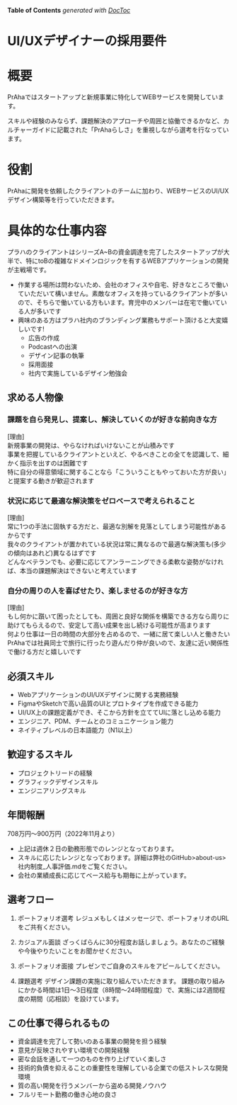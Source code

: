<!-- START doctoc generated TOC please keep comment here to allow auto update -->
<!-- DON'T EDIT THIS SECTION, INSTEAD RE-RUN doctoc TO UPDATE -->
**Table of Contents**  *generated with [DocToc](https://github.com/thlorenz/doctoc)*

# UI/UXデザイナーの採用要件

# 概要
PrAhaではスタートアップと新規事業に特化してWEBサービスを開発しています。

スキルや経験のみならず、課題解決のアプローチや周囲と協働できるかなど、カルチャーガイドに記載された「PrAhaらしさ」を重視しながら選考を行なっています。
<br>

# 役割
PrAhaに開発を依頼したクライアントのチームに加わり、WEBサービスのUI/UXデザイン構築等を行っていただきます。
<br>

# 具体的な仕事内容
プラハのクライアントはシリーズA~Bの資金調達を完了したスタートアップが大半で、特にtoBの複雑なドメインロジックを有するWEBアプリケーションの開発が主戦場です。

- 作業する場所は問わないため、会社のオフィスや自宅、好きなところで働いていただいて構いません。素敵なオフィスを持っているクライアントが多いので、そちらで働いている方もいます。育児中のメンバーは在宅で働いている人が多いです
- 興味のある方はプラハ社内のブランディング業務もサポート頂けると大変嬉しいです!
  - 広告の作成
  - Podcastへの出演
  - デザイン記事の執筆
  - 採用面接
  - 社内で実施しているデザイン勉強会

## 求める人物像
### 課題を自ら発見し、提案し、解決していくのが好きな前向きな方
 [理由]<br>
新規事業の開発は、やらなければいけないことが山積みです<br>
事業を把握しているクライアントといえど、やるべきことの全てを認識して、細かく指示を出すのは困難です<br>
特に自分の得意領域に関することなら「こういうこともやっておいた方が良い」と提案する動きが歓迎されます<br>

###  状況に応じて最適な解決策をゼロベースで考えられること
 [理由]<br>
常に1つの手法に固執する方だと、最適な別解を見落としてしまう可能性があるからです<br>
我々のクライアントが置かれている状況は常に異なるので最適な解決策も(多少の傾向はあれど)異なるはずです<br>
どんなベテランでも、必要に応じてアンラーニングできる柔軟な姿勢がなければ、本当の課題解決はできないと考えています<br>

###  自分の周りの人を喜ばせたり、楽しませるのが好きな方
 [理由]<br>
もし何かに躓いて困ったとしても、周囲と良好な関係を構築できる方なら周りに助けてもらえるので、安定して高い成果を出し続ける可能性が高まります<br>
何より仕事は一日の時間の大部分を占めるので、一緒に居て楽しい人と働きたい<br>
PrAhaでは社員同士で旅行に行ったり遊んだり仲が良いので、友達に近い関係性で働ける方だと嬉しいです<br>

## 必須スキル
- WebアプリケーションのUI/UXデザインに関する実務経験
- FigmaやSketchで高い品質のUIとプロトタイプを作成できる能力
- UI/UX上の課題定義ができ、そこから方針を立ててUIに落とし込める能力
- エンジニア、PDM、チームとのコミュニケーション能力
- ネイティブレベルの日本語能力（N1以上） 

## 歓迎するスキル
- プロジェクトリードの経験
- グラフィックデザインスキル
- エンジニアリングスキル

## 年間報酬
708万円～900万円（2022年11月より）

- 上記は週休２日の勤務形態でのレンジとなっております。
- スキルに応じたレンジとなっております。詳細は弊社のGitHub>about-us>社内制度_人事評価.mdをご覧ください。
- 会社の業績成長に応じてベース給与も期毎に上がっています。

## 選考フロー
1. ポートフォリオ選考
レジュメもしくはメッセージで、ポートフォリオのURLをご共有ください。

2. カジュアル面談
ざっくばらんに30分程度お話しましょう。あなたのご経験や今後やりたいことをお聞かせください。

3. ポートフォリオ面接
プレゼンでご自身のスキルをアピールしてください。

4. 課題選考
デザイン課題の実施に取り組んでいただきます。
課題の取り組みにかかる時間は1日～3日程度（8時間～24時間程度）で、実施には2週間程度の期間（応相談）を設けています。


## この仕事で得られるもの
- 資金調達を完了して勢いのある事業の開発を担う経験
- 意見が反映されやすい環境での開発経験
- 密な会話を通して一つのものを作り上げていく楽しさ
- 技術的負債を抑えることの重要性を理解している企業での低ストレスな開発環境
- 質の高い開発を行うメンバーから盗める開発ノウハウ
- フルリモート勤務の働き心地の良さ
